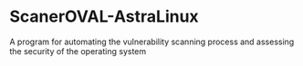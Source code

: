 # ScanerOVAL-AstraLinux
A program for automating the vulnerability scanning process and assessing the security of the operating system
